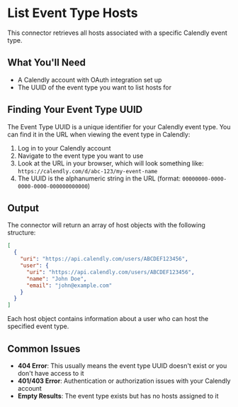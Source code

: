 # List Event Type Hosts

This connector retrieves all hosts associated with a specific Calendly event type.

## What You'll Need

- A Calendly account with OAuth integration set up
- The UUID of the event type you want to list hosts for

## Finding Your Event Type UUID

The Event Type UUID is a unique identifier for your Calendly event type. You can find it in the URL when viewing the event type in Calendly:

1. Log in to your Calendly account
2. Navigate to the event type you want to use
3. Look at the URL in your browser, which will look something like:
   `https://calendly.com/d/abc-123/my-event-name`
4. The UUID is the alphanumeric string in the URL (format: `00000000-0000-0000-0000-000000000000`)

## Output

The connector will return an array of host objects with the following structure:

```json
[
  {
    "uri": "https://api.calendly.com/users/ABCDEF123456",
    "user": {
      "uri": "https://api.calendly.com/users/ABCDEF123456",
      "name": "John Doe",
      "email": "john@example.com"
    }
  }
]
```

Each host object contains information about a user who can host the specified event type.

## Common Issues

- **404 Error**: This usually means the event type UUID doesn't exist or you don't have access to it
- **401/403 Error**: Authentication or authorization issues with your Calendly account
- **Empty Results**: The event type exists but has no hosts assigned to it
